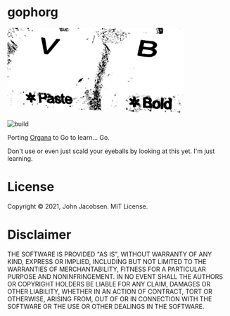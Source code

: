 # gophorg

<img src="/vb.jpeg" width="400">

![build](https://github.com/eigenhombre/gophorg/actions/workflows/build.yml/badge.svg)

Porting [Organa](https://github.com/eigenhombre/organa/) to Go to learn... Go.

Don't use or even just scald your eyeballs by looking at this yet.  I'm just learning.

# License

Copyright © 2021, John Jacobsen. MIT License.

# Disclaimer

THE SOFTWARE IS PROVIDED "AS IS", WITHOUT WARRANTY OF ANY KIND, EXPRESS OR
IMPLIED, INCLUDING BUT NOT LIMITED TO THE WARRANTIES OF MERCHANTABILITY,
FITNESS FOR A PARTICULAR PURPOSE AND NONINFRINGEMENT. IN NO EVENT SHALL THE
AUTHORS OR COPYRIGHT HOLDERS BE LIABLE FOR ANY CLAIM, DAMAGES OR OTHER
LIABILITY, WHETHER IN AN ACTION OF CONTRACT, TORT OR OTHERWISE, ARISING FROM,
OUT OF OR IN CONNECTION WITH THE SOFTWARE OR THE USE OR OTHER DEALINGS IN THE
SOFTWARE.
